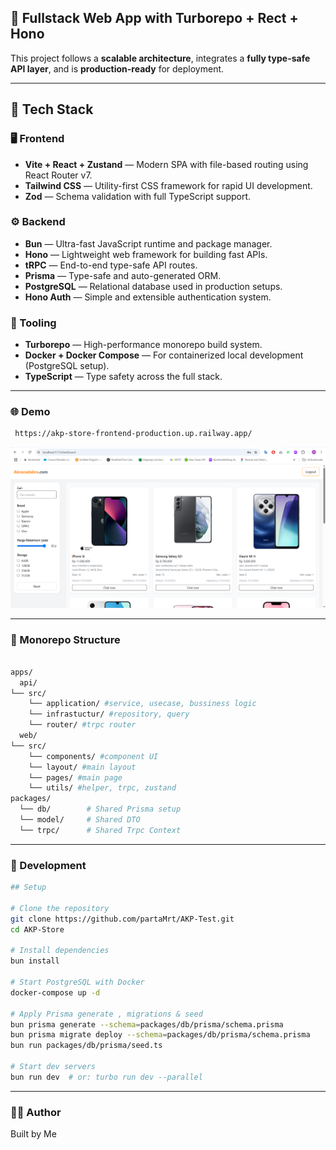 ## 📱 Fullstack Web App with Turborepo + Rect + Hono

This project follows a **scalable architecture**, integrates a **fully type-safe API layer**, and is **production-ready** for deployment.

---

## 🚀 Tech Stack

### 🖥️ Frontend
- **Vite + React + Zustand** — Modern SPA with file-based routing using React Router v7.
- **Tailwind CSS** — Utility-first CSS framework for rapid UI development.
- **Zod** — Schema validation with full TypeScript support.

### ⚙️ Backend
- **Bun** — Ultra-fast JavaScript runtime and package manager.
- **Hono** — Lightweight web framework for building fast APIs.
- **tRPC** — End-to-end type-safe API routes.
- **Prisma** — Type-safe and auto-generated ORM.
- **PostgreSQL** — Relational database used in production setups.
- **Hono Auth** — Simple and extensible authentication system.

### 🧰 Tooling
- **Turborepo** — High-performance monorepo build system.
- **Docker + Docker Compose** — For containerized local development (PostgreSQL setup).
- **TypeScript** — Type safety across the full stack.

---

### 🌐 Demo

```bash
 https://akp-store-frontend-production.up.railway.app/

```
![Demo](./dashboard.png)

---

### 📁 Monorepo Structure
```bash

apps/
  api/
└── src/
    └── application/ #service, usecase, bussiness logic
    └── infrastuctur/ #repository, query
    └── router/ #trpc router
  web/
└── src/
    └── components/ #component UI
    └── layout/ #main layout
    └── pages/ #main page
    └── utils/ #helper, trpc, zustand
packages/
  └── db/        # Shared Prisma setup
  └── model/     # Shared DTO
  └── trpc/      # Shared Trpc Context
```
---

### 🧪 Development

```bash
## Setup

# Clone the repository
git clone https://github.com/partaMrt/AKP-Test.git
cd AKP-Store

# Install dependencies
bun install

# Start PostgreSQL with Docker
docker-compose up -d

# Apply Prisma generate , migrations & seed
bun prisma generate --schema=packages/db/prisma/schema.prisma
bun prisma migrate deploy --schema=packages/db/prisma/schema.prisma
bun run packages/db/prisma/seed.ts

# Start dev servers
bun run dev  # or: turbo run dev --parallel

```
---

### 👨‍💻 Author

Built by Me
